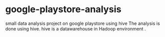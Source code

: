 # google-playstore-analysis
small data analysis project on google playstore using hive
The analysis is done using hive. hive is a datawarehouse in Hadoop environment .


